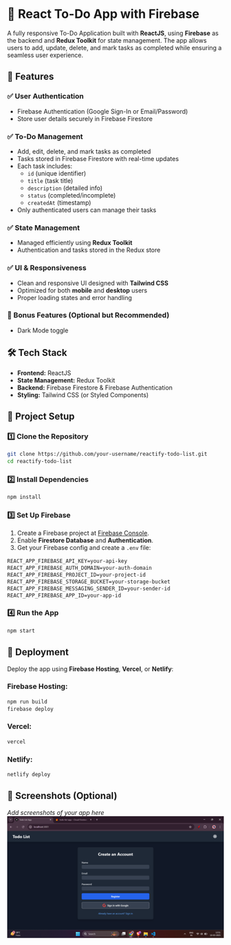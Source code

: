 # 📝 React To-Do App with Firebase

A fully responsive To-Do Application built with **ReactJS**, using **Firebase** as the backend and **Redux Toolkit** for state management. The app allows users to add, update, delete, and mark tasks as completed while ensuring a seamless user experience.

## 🚀 Features

### ✅ User Authentication
- Firebase Authentication (Google Sign-In or Email/Password)
- Store user details securely in Firebase Firestore

### ✅ To-Do Management
- Add, edit, delete, and mark tasks as completed
- Tasks stored in Firebase Firestore with real-time updates
- Each task includes:
  - `id` (unique identifier)
  - `title` (task title)
  - `description` (detailed info)
  - `status` (completed/incomplete)
  - `createdAt` (timestamp)
- Only authenticated users can manage their tasks

### ✅ State Management
- Managed efficiently using **Redux Toolkit**
- Authentication and tasks stored in the Redux store

### ✅ UI & Responsiveness
- Clean and responsive UI designed with **Tailwind CSS**
- Optimized for both **mobile** and **desktop** users
- Proper loading states and error handling

### 🌟 Bonus Features (Optional but Recommended)
- Dark Mode toggle


## 🛠 Tech Stack
- **Frontend:** ReactJS
- **State Management:** Redux Toolkit
- **Backend:** Firebase Firestore & Firebase Authentication
- **Styling:** Tailwind CSS (or Styled Components)

## 📂 Project Setup

### 1️⃣ Clone the Repository
```sh
git clone https://github.com/your-username/reactify-todo-list.git
cd reactify-todo-list
```

### 2️⃣ Install Dependencies
```sh
npm install
```

### 3️⃣ Set Up Firebase
1. Create a Firebase project at [Firebase Console](https://console.firebase.google.com/).
2. Enable **Firestore Database** and **Authentication**.
3. Get your Firebase config and create a `.env` file:
```env
REACT_APP_FIREBASE_API_KEY=your-api-key
REACT_APP_FIREBASE_AUTH_DOMAIN=your-auth-domain
REACT_APP_FIREBASE_PROJECT_ID=your-project-id
REACT_APP_FIREBASE_STORAGE_BUCKET=your-storage-bucket
REACT_APP_FIREBASE_MESSAGING_SENDER_ID=your-sender-id
REACT_APP_FIREBASE_APP_ID=your-app-id
```

### 4️⃣ Run the App
```sh
npm start
```

## 🚀 Deployment
Deploy the app using **Firebase Hosting**, **Vercel**, or **Netlify**:

### Firebase Hosting:
```sh
npm run build
firebase deploy
```

### Vercel:
```sh
vercel
```

### Netlify:
```sh
netlify deploy
```



## 📸 Screenshots (Optional)
_Add screenshots of your app here_
![App Screenshot](public/images/register.png)







